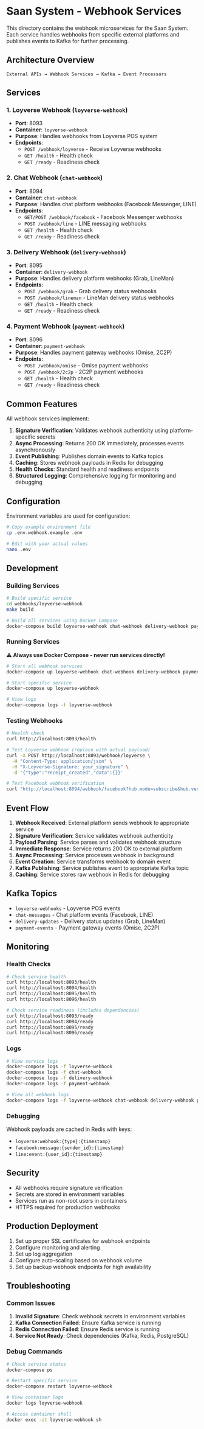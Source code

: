 # Saan System - Webhook Services

This directory contains the webhook microservices for the Saan System. Each service handles webhooks from specific external platforms and publishes events to Kafka for further processing.

## Architecture Overview

```
External APIs → Webhook Services → Kafka → Event Processors
```

## Services

### 1. Loyverse Webhook (`loyverse-webhook`)
- **Port**: 8093
- **Container**: `loyverse-webhook`
- **Purpose**: Handles webhooks from Loyverse POS system
- **Endpoints**: 
  - `POST /webhook/loyverse` - Receive Loyverse webhooks
  - `GET /health` - Health check
  - `GET /ready` - Readiness check

### 2. Chat Webhook (`chat-webhook`)
- **Port**: 8094
- **Container**: `chat-webhook`
- **Purpose**: Handles chat platform webhooks (Facebook Messenger, LINE)
- **Endpoints**:
  - `GET/POST /webhook/facebook` - Facebook Messenger webhooks
  - `POST /webhook/line` - LINE messaging webhooks
  - `GET /health` - Health check
  - `GET /ready` - Readiness check

### 3. Delivery Webhook (`delivery-webhook`)
- **Port**: 8095
- **Container**: `delivery-webhook`
- **Purpose**: Handles delivery platform webhooks (Grab, LineMan)
- **Endpoints**:
  - `POST /webhook/grab` - Grab delivery status webhooks
  - `POST /webhook/lineman` - LineMan delivery status webhooks
  - `GET /health` - Health check
  - `GET /ready` - Readiness check

### 4. Payment Webhook (`payment-webhook`)
- **Port**: 8096
- **Container**: `payment-webhook`
- **Purpose**: Handles payment gateway webhooks (Omise, 2C2P)
- **Endpoints**:
  - `POST /webhook/omise` - Omise payment webhooks
  - `POST /webhook/2c2p` - 2C2P payment webhooks
  - `GET /health` - Health check
  - `GET /ready` - Readiness check

## Common Features

All webhook services implement:

1. **Signature Verification**: Validates webhook authenticity using platform-specific secrets
2. **Async Processing**: Returns 200 OK immediately, processes events asynchronously
3. **Event Publishing**: Publishes domain events to Kafka topics
4. **Caching**: Stores webhook payloads in Redis for debugging
5. **Health Checks**: Standard health and readiness endpoints
6. **Structured Logging**: Comprehensive logging for monitoring and debugging

## Configuration

Environment variables are used for configuration:

```bash
# Copy example environment file
cp .env.webhook.example .env

# Edit with your actual values
nano .env
```

## Development

### Building Services

```bash
# Build specific service
cd webhooks/loyverse-webhook
make build

# Build all services using Docker Compose
docker-compose build loyverse-webhook chat-webhook delivery-webhook payment-webhook
```

### Running Services

**⚠️ Always use Docker Compose - never run services directly!**

```bash
# Start all webhook services
docker-compose up loyverse-webhook chat-webhook delivery-webhook payment-webhook

# Start specific service
docker-compose up loyverse-webhook

# View logs
docker-compose logs -f loyverse-webhook
```

### Testing Webhooks

```bash
# Health check
curl http://localhost:8093/health

# Test Loyverse webhook (replace with actual payload)
curl -X POST http://localhost:8093/webhook/loyverse \
  -H "Content-Type: application/json" \
  -H "X-Loyverse-Signature: your_signature" \
  -d '{"type":"receipt_created","data":{}}'

# Test Facebook webhook verification
curl "http://localhost:8094/webhook/facebook?hub.mode=subscribe&hub.verify_token=your_token&hub.challenge=challenge"
```

## Event Flow

1. **Webhook Received**: External platform sends webhook to appropriate service
2. **Signature Verification**: Service validates webhook authenticity
3. **Payload Parsing**: Service parses and validates webhook structure
4. **Immediate Response**: Service returns 200 OK to external platform
5. **Async Processing**: Service processes webhook in background
6. **Event Creation**: Service transforms webhook to domain event
7. **Kafka Publishing**: Service publishes event to appropriate Kafka topic
8. **Caching**: Service stores raw webhook in Redis for debugging

## Kafka Topics

- `loyverse-webhooks` - Loyverse POS events
- `chat-messages` - Chat platform events (Facebook, LINE)
- `delivery-updates` - Delivery status updates (Grab, LineMan)
- `payment-events` - Payment gateway events (Omise, 2C2P)

## Monitoring

### Health Checks

```bash
# Check service health
curl http://localhost:8093/health
curl http://localhost:8094/health
curl http://localhost:8095/health
curl http://localhost:8096/health

# Check service readiness (includes dependencies)
curl http://localhost:8093/ready
curl http://localhost:8094/ready
curl http://localhost:8095/ready
curl http://localhost:8096/ready
```

### Logs

```bash
# View service logs
docker-compose logs -f loyverse-webhook
docker-compose logs -f chat-webhook
docker-compose logs -f delivery-webhook
docker-compose logs -f payment-webhook

# View all webhook logs
docker-compose logs -f loyverse-webhook chat-webhook delivery-webhook payment-webhook
```

### Debugging

Webhook payloads are cached in Redis with keys:
- `loyverse:webhook:{type}:{timestamp}`
- `facebook:message:{sender_id}:{timestamp}`
- `line:event:{user_id}:{timestamp}`

## Security

- All webhooks require signature verification
- Secrets are stored in environment variables
- Services run as non-root users in containers
- HTTPS required for production webhooks

## Production Deployment

1. Set up proper SSL certificates for webhook endpoints
2. Configure monitoring and alerting
3. Set up log aggregation
4. Configure auto-scaling based on webhook volume
5. Set up backup webhook endpoints for high availability

## Troubleshooting

### Common Issues

1. **Invalid Signature**: Check webhook secrets in environment variables
2. **Kafka Connection Failed**: Ensure Kafka service is running
3. **Redis Connection Failed**: Ensure Redis service is running
4. **Service Not Ready**: Check dependencies (Kafka, Redis, PostgreSQL)

### Debug Commands

```bash
# Check service status
docker-compose ps

# Restart specific service
docker-compose restart loyverse-webhook

# View container logs
docker logs loyverse-webhook

# Access container shell
docker exec -it loyverse-webhook sh
```
